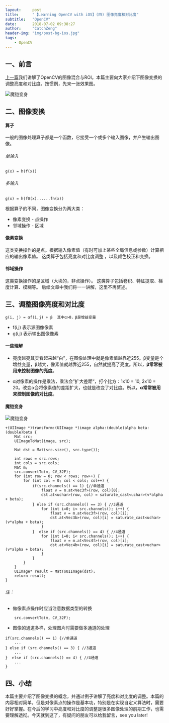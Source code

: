 ```yaml
---
layout:     post
title:      "【Learning OpenCV with iOS】(四) 图像亮度和对比度"
subtitle:   "OpenCV"
date:       2018-07-02 09:38:27 
author:     "CatchZeng"
header-img: "img/post-bg-ios.jpg"
tags:
    - OpenCV
---
```

<span id="busuanzi_container_page_pv"></span>

## 一、前言

[上一篇](https://www.jianshu.com/p/cfd2686b449a)我们讲解了OpenCV的图像混合与ROI。本篇主要向大家介绍下图像变换的调整亮度和对比度。按惯例，先来一张效果图。

![魔铠变身](https://upload-images.jianshu.io/upload_images/943491-0e4ab78c269f66e4.gif?imageMogr2/auto-orient/strip)


## 二、图像变换

#### 算子
一般的图像处理算子都是一个函数，它接受一个或多个输入图像，并产生输出图像。
###### 单输入
```
g(x) = h(f(x))
```

###### 多输入
```
g(x) = h(f0(x)......fn(x))
```

根据算子的不同，图像变换分为两大类：

* 像素变换 - 点操作
* 邻域操作 - 区域

#### 像素变换

这类变换操作的是点。根据输入像素值（有时可加上某些全局信息或参数）计算相应的输出像素值。
这类算子包括亮度和对比度调整 ，以及颜色校正和变换。

#### 邻域操作

这类变换操作的是区域（大块的，非点操作）。
这类算子包括卷积、特征提取、梯度计算、模糊等。
后续文章中我们将一一讲解，这里不再赘述。

## 三、调整图像亮度和对比度

```
g(i, j) = αf(i,j) + β  其中α>0，β是增益变量
```
* f(i,j) 表示源图像像素
* g(i,j) 表示输出图像像素

#### 一些理解

* 亮度越亮其实看起来越“白”，在图像处理中就是像素值越靠近255。β变量是个增益变量，β越大，像素值就越靠近255，自然就提高了亮度。所以，**β常常被用来控制图像的亮度**。

* α对像素的操作是乘法，乘法会”扩大差距“，打个比方：1x10 = 10, 2x10 = 20。改变α会将像素值的差距扩大，也就是改变了对比度。所以，**α常常被用来控制图像的对比度**。


#### 魔铠变身

![魔铠变身](https://upload-images.jianshu.io/upload_images/943491-0e4ab78c269f66e4.gif?imageMogr2/auto-orient/strip)

```
+(UIImage *)transform:(UIImage *)image alpha:(double)alpha beta:(double)beta {
    Mat src;
    UIImageToMat(image, src);
    
    Mat dst = Mat(src.size(), src.type());
    
    int rows = src.rows;
    int cols = src.cols;
    Mat m;
    src.convertTo(m, CV_32F);
    for (int row = 0; row < rows; row++) {
        for (int col = 0; col < cols; col++) {
            if(src.channels() == 1) {//单通道
                float v = m.at<Vec3f>(row, col)[0];
                dst.at<uchar>(row, col) = saturate_cast<uchar>(v*alpha + beta);
            } else if (src.channels() == 3) { //3通道
                for (int i=0; i< src.channels(); i++) {
                    float v = m.at<Vec3f>(row, col)[i];
                    dst.at<Vec3b>(row, col)[i] = saturate_cast<uchar>(v*alpha + beta);
                }
            }  else if (src.channels() == 4) { //4通道
                for (int i=0; i< src.channels(); i++) {
                    float v = m.at<Vec4f>(row, col)[i];
                    dst.at<Vec4b>(row, col)[i] = saturate_cast<uchar>(v*alpha + beta);
                }
            }
        }
    }
    UIImage* result = MatToUIImage(dst);
    return result;
}
```
###### 注：

* 做像素点操作时应当注意数据类型的转换

```
    src.convertTo(m, CV_32F);
```

* 图像的通道多样，处理图片时需要做多通道的处理

```
if(src.channels() == 1) {//单通道
    ...
} else if (src.channels() == 3) { //3通道
    ...
}  else if (src.channels() == 4) { //4通道
    ...
}
```

## 四、小结

本篇主要介绍了图像变换的概念，并通过例子讲解了亮度和对比度的调整。本篇的内容相对简单，但是对像素点的操作是基本功，特别是在实现自定义算法时，需要好好掌握。在今后的学习中亮度和对比度的调整是很多图像处理的前期工作，也需要理解透彻。今天就到这了，有疑问的朋友可以给我留言，see you later!